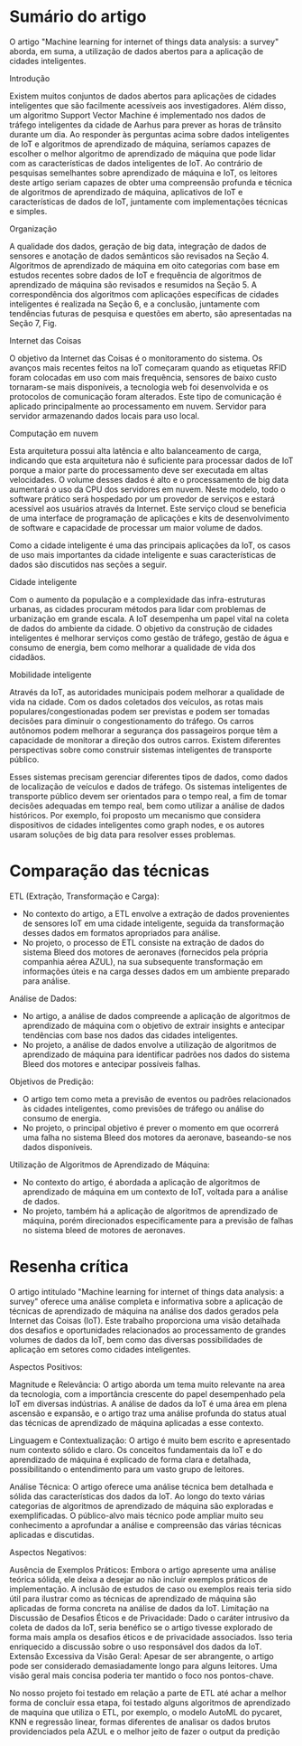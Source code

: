 # Sumário do artigo
O artigo "Machine learning for internet of things data analysis: a survey" aborda, em suma, a utilização de dados abertos para a aplicação de cidades inteligentes.

Introdução

Existem muitos conjuntos de dados abertos para aplicações de cidades inteligentes que são facilmente acessíveis aos investigadores. Além disso, um algoritmo Support Vector Machine é implementado nos dados de tráfego inteligentes da cidade de Aarhus para prever as horas de trânsito durante um dia. Ao responder às perguntas acima sobre dados inteligentes de IoT e algoritmos de aprendizado de máquina, seríamos capazes de escolher o melhor algoritmo de aprendizado de máquina que pode lidar com as características de dados inteligentes de IoT. Ao contrário de pesquisas semelhantes sobre aprendizado de máquina e IoT, os leitores deste artigo seriam capazes de obter uma compreensão profunda e técnica de algoritmos de aprendizado de máquina, aplicativos de IoT e características de dados de IoT, juntamente com implementações técnicas e simples.

Organização

A qualidade dos dados, geração de big data, integração de dados de sensores e anotação de dados semânticos são revisados ​​na Seção 4. Algoritmos de aprendizado de máquina em oito categorias com base em estudos recentes sobre dados de IoT e frequência de algoritmos de aprendizado de máquina são revisados ​​e resumidos na Seção 5. A correspondência dos algoritmos com aplicações específicas de cidades inteligentes é realizada na Seção 6, e a conclusão, juntamente com tendências futuras de pesquisa e questões em aberto, são apresentadas na Seção 7, Fig.

Internet das Coisas

O objetivo da Internet das Coisas é o monitoramento do sistema. Os avanços mais recentes feitos na IoT começaram quando as etiquetas RFID foram colocadas em uso com mais frequência, sensores de baixo custo tornaram-se mais disponíveis, a tecnologia web foi desenvolvida e os protocolos de comunicação foram alterados. Este tipo de comunicação é aplicado principalmente ao processamento em nuvem. Servidor para servidor armazenando dados locais para uso local.

Computação em nuvem

Esta arquitetura possui alta latência e alto balanceamento de carga, indicando que esta arquitetura não é suficiente para processar dados de IoT porque a maior parte do processamento deve ser executada em altas velocidades. O volume desses dados é alto e o processamento de big data aumentará o uso da CPU dos servidores em nuvem. Neste modelo, todo o software prático será hospedado por um provedor de serviços e estará acessível aos usuários através da Internet. Este serviço cloud se beneficia de uma interface de programação de aplicações e kits de desenvolvimento de software e capacidade de processar um maior volume de dados.

Como a cidade inteligente é uma das principais aplicações da IoT, os casos de uso mais importantes da cidade inteligente e suas características de dados são discutidos nas seções a seguir.

Cidade inteligente

Com o aumento da população e a complexidade das infra-estruturas urbanas, as cidades procuram métodos para lidar com problemas de urbanização em grande escala. A IoT desempenha um papel vital na coleta de dados do ambiente da cidade. O objetivo da construção de cidades inteligentes é melhorar serviços como gestão de tráfego, gestão de água e consumo de energia, bem como melhorar a qualidade de vida dos cidadãos.

Mobilidade inteligente

Através da IoT, as autoridades municipais podem melhorar a qualidade de vida na cidade. Com os dados coletados dos veículos, as rotas mais populares/congestionadas podem ser previstas e podem ser tomadas decisões para diminuir o congestionamento do tráfego. Os carros autônomos podem melhorar a segurança dos passageiros porque têm a capacidade de monitorar a direção dos outros carros. Existem diferentes perspectivas sobre como construir sistemas inteligentes de transporte público.

Esses sistemas precisam gerenciar diferentes tipos de dados, como dados de localização de veículos e dados de tráfego. Os sistemas inteligentes de transporte público devem ser orientados para o tempo real, a fim de tomar decisões adequadas em tempo real, bem como utilizar a análise de dados históricos. Por exemplo, foi proposto um mecanismo que considera dispositivos de cidades inteligentes como graph nodes, e os autores usaram soluções de big data para resolver esses problemas.

# Comparação das técnicas

ETL (Extração, Transformação e Carga):
- No contexto do artigo, a ETL envolve a extração de dados provenientes de sensores IoT em uma cidade inteligente, seguida da transformação desses dados em formatos apropriados para análise.
- No projeto, o processo de ETL consiste na extração de dados do sistema Bleed dos motores de aeronaves (fornecidos pela própria companhia aérea AZUL), na sua subsequente transformação em informações úteis e na carga desses dados em um ambiente preparado para análise.

Análise de Dados:
- No artigo, a análise de dados compreende a aplicação de algoritmos de aprendizado de máquina com o objetivo de extrair insights e antecipar tendências com base nos dados das cidades inteligentes.
- No projeto, a análise de dados envolve a utilização de algoritmos de aprendizado de máquina para identificar padrões nos dados do sistema Bleed dos motores e antecipar possíveis falhas.

Objetivos de Predição:
- O artigo tem como meta a previsão de eventos ou padrões relacionados às cidades inteligentes, como previsões de tráfego ou análise do consumo de energia.
- No projeto, o principal objetivo é prever o momento em que ocorrerá uma falha no sistema Bleed dos motores da aeronave, baseando-se nos dados disponíveis.

Utilização de Algoritmos de Aprendizado de Máquina:
- No contexto do artigo, é abordada a aplicação de algoritmos de aprendizado de máquina em um contexto de IoT, voltada para a análise de dados.
- No projeto, também há a aplicação de algoritmos de aprendizado de máquina, porém direcionados especificamente para a previsão de falhas no sistema bleed de motores de aeronaves.

# Resenha crítica

O artigo intitulado "Machine learning for internet of things data analysis: a survey" oferece uma análise completa e informativa sobre a aplicação de técnicas de aprendizado de máquina na análise dos dados gerados pela Internet das Coisas (IoT). Este trabalho proporciona uma visão detalhada dos desafios e oportunidades relacionados ao processamento de grandes volumes de dados da IoT, bem como das diversas possibilidades de aplicação em setores como cidades inteligentes.

Aspectos Positivos:

Magnitude e Relevância: O artigo aborda um tema muito relevante na area da tecnologia, com a importância crescente do papel desempenhado pela IoT em diversas indústrias. A análise de dados da IoT é uma área em plena ascensão e expansão, e o artigo traz uma análise profunda do status atual das técnicas de aprendizado de máquina aplicadas a esse contexto.

Linguagem e Contextualização: O artigo é muito bem escrito e apresentado num contexto sólido e claro. Os conceitos fundamentais da IoT e do aprendizado de máquina é explicado de forma clara e detalhada, possibilitando o entendimento para um vasto grupo de leitores.

Análise Técnica: O artigo oferece uma análise técnica bem detalhada e sólida das características dos dados da IoT. Ao longo do texto várias categorias de algoritmos de aprendizado de máquina são exploradas e exemplificadas. O público-alvo mais técnico pode ampliar muito seu conhecimento a aprofundar a análise e compreensão das várias técnicas aplicadas e discutidas.

Aspectos Negativos:

Ausência de Exemplos Práticos: Embora o artigo apresente uma análise teórica sólida, ele deixa a desejar ao não incluir exemplos práticos de implementação. A inclusão de estudos de caso ou exemplos reais teria sido útil para ilustrar como as técnicas de aprendizado de máquina são aplicadas de forma concreta na análise de dados da IoT.
Limitação na Discussão de Desafios Éticos e de Privacidade: Dado o caráter intrusivo da coleta de dados da IoT, seria benéfico se o artigo tivesse explorado de forma mais ampla os desafios éticos e de privacidade associados. Isso teria enriquecido a discussão sobre o uso responsável dos dados da IoT.
Extensão Excessiva da Visão Geral: Apesar de ser abrangente, o artigo pode ser considerado demasiadamente longo para alguns leitores. Uma visão geral mais concisa poderia ter mantido o foco nos pontos-chave.

No nosso projeto foi testado em relação a parte de ETL até achar a melhor forma de concluir essa etapa, foi testado alguns algoritmos de aprendizado de maquina que utiliza o ETL, por exemplo, o modelo AutoML do pycaret, KNN e regressão linear, formas diferentes de analisar os dados brutos providenciados pela AZUL e o melhor jeito de fazer o output da predição 
